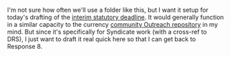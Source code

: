 I'm not sure how often we'll use a folder like this, but I want it setup for today's drafting of the [interim statutory deadline](https://github.com/JFWooten4/agenda/issues/10#issuecomment-3110578994). It would generally function in a similar capacity to the currency [community Outreach repository](https://github.com/WhyDRS/Outreach) in my mind. But since it's specifically for Syndicate work (with a cross-ref to DRS), I just want to draft it real quick here so that I can get back to Response 8.
